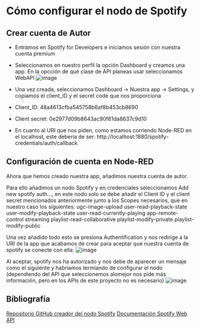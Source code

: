 # Cómo configurar el nodo de Spotify

## Crear cuenta de Autor
- Entramos en Spotify for Developers e iniciamos sesión con nuestra cuenta premium
- Seleccionamos en nuestro perfil la opción Dashboard y creamos una app. En la opcción de qué clase de API planeas usar seleccionamos WebAPI
![image](https://github.com/eromerol/Smart-Cube-ESP8266/assets/124197400/4edfdc62-a72d-45ab-93b9-ad36f09cd10c)

- Una vez creada, seleccionamos Dashboard -> Nuestra app -> Settings, y copiamos el client_ID y el secret code que nos proporciona
- Client_ID: 48a4613cfba545758b6af8b453cb8690
- Client secret: 0e2977d09b8643ac90f61da8637c9d10
- En cuanto al URI que nos piden, como estamos corriendo Node-RED en el localhost, este debería de ser: http://localhost:1880/spotify-credentials/auth/callback

## Configuración de cuenta en Node-RED
Ahora que hemos creado nuestra app, añadimos nuestra cuenta de autor. 

Para ello añadimos un nodo Spotify y en credenciales seleccionamos Add new spotify auth..., en este nodo solo se debe añadir el Client ID y el client secret mencionados anteriormente junto a los Scopes necesarios, que en nuestro caso los siguientes: 
ugc-image-upload
user-read-playback-state
user-modify-playback-state
user-read-currently-playing
app-remote-control
streaming
playlist-read-collaborative
playlist-modify-private
playlist-modify-public

Una vez añadido todo esto se presiona Authentification y nos redirige a la URI de la app que acabamos de crear para aceptar que nuestra cuenta de spotify se conecte con ella:
![image](https://github.com/eromerol/Smart-Cube-ESP8266/assets/124197400/bb6ad652-0172-4208-86ed-d7c3f8ce2acf)

Al aceptar, spotify nos ha autorizado y nos debe de aparecer un mensaje como el siguiente y habríamos termiando de configurar el nodo (dependiendo del API que seleccionemos alomejor nos pide más información, pero en los APIs de este proyecto no es necesario)
![image](https://github.com/eromerol/Smart-Cube-ESP8266/assets/124197400/2221cea5-756b-4c94-939f-40c9e8a0a6ab)

## Bibliografía
[Repositorio GitHub creador del nodo Spotify](https://github.com/pckhib/node-red-contrib-spotify)
[Documentación Spotify Web API](https://developer.spotify.com/documentation/web-api/tutorials/getting-started)
